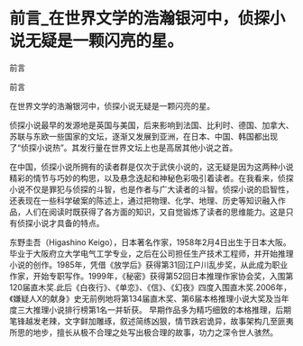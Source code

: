 # 前言_在世界文学的浩瀚银河中，侦探小说无疑是一颗闪亮的星。

前言

前言

在世界文学的浩瀚银河中，侦探小说无疑是一颗闪亮的星。

侦探小说最早的发源地是英国与美国，后来影响到法国、比利时、德国、加拿大、苏联与东欧一些国家的文坛，逐渐又发展到亚洲，在日本、中国、韩国都出现了“侦探小说热”。其发行量在世界文坛上也是高居其他小说之首。

在中国，侦探小说所拥有的读者群是仅次于武侠小说的，这无疑是因为这两种小说精彩的情节与巧妙的构思，以及悬念迭起和神秘色彩吸引着读者。在我看来，侦探小说不仅是罪犯与侦探的斗智，也是作者与广大读者的斗智。侦探小说的启智性，还表现在一些科学破案的陈述上，通过把物理、化学、地理、历史等知识融入作品，人们在阅读时既获得了各方面的知识，又自觉锻炼了读者的思维能力。这是只有侦探小说才具备的特点。

东野圭吾（Higashino Keigo），日本著名作家，1958年2月4日出生于日本大阪。毕业于大阪府立大学电气工学专业，之后在公司担任生产技术工程师，并开始推理小说的创作。1985年，凭借《放学后》获得第31回江户川乱步奖，从此成为职业作家，开始专职写作。1999年，《秘密》获得第52回日本推理作家协会奖，入围第120届直木奖.此后《白夜行》、《单恋》、《信》、《幻夜》四度入围直木奖.2006年，《嫌疑人X的献身》史无前例地将第134届直木奖、第6届本格推理小说大奖及当年度三大推理小说排行榜第1名一并斩获。 早期作品多为精巧细致的本格推理，后期笔锋越发老辣，文字鲜加雕琢，叙述简练凶狠，情节跌宕诡异，故事架构几至匪夷所思的地步，擅长从极不合理之处写出极合理的故事，功力之深令世人骇然。